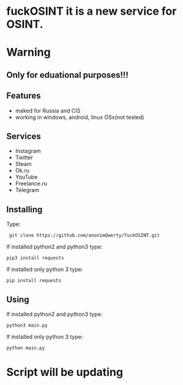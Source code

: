 # fuckOSINT it is a new service for OSINT.
# Warning 
## Only for eduational purposes!!!
## Features
 * maked for Russia and CIS
 * working in windows, android, linux OSx(not tested)
## Services
 * Instagram
 * Twitter
 * Steam
 * Ok.ru
 * YouTube
 * Freelance.ru
 * Telegram


## Installing
Type:

 ``` git clone https://github.com/anonimQwerty/fuckOSINT.git```
 
 If installed python2 and python3 type:
 
 ```pip3 install requests```
 
 If installed only python 3 type:
 
 ```pip install requests```
 
## Using
If installed python2 and python3 type:

 ```python3 main.py```
 
 If installed only python 3 type:
 
 ```python main.py```
 
 # Script will be updating
